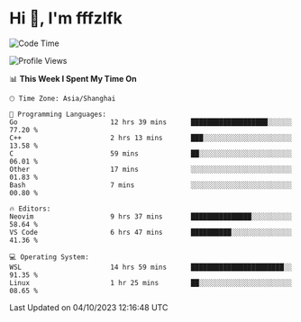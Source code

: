 # Hi 👋, I'm fffzlfk

<!--START_SECTION:waka-->
![Code Time](http://img.shields.io/badge/Code%20Time-467%20hrs%2035%20mins-blue)

![Profile Views](http://img.shields.io/badge/Profile%20Views-0-blue)

📊 **This Week I Spent My Time On** 

```text
🕑︎ Time Zone: Asia/Shanghai

💬 Programming Languages: 
Go                       12 hrs 39 mins      ███████████████████░░░░░░   77.20 % 
C++                      2 hrs 13 mins       ███░░░░░░░░░░░░░░░░░░░░░░   13.58 % 
C                        59 mins             ██░░░░░░░░░░░░░░░░░░░░░░░   06.01 % 
Other                    17 mins             ░░░░░░░░░░░░░░░░░░░░░░░░░   01.83 % 
Bash                     7 mins              ░░░░░░░░░░░░░░░░░░░░░░░░░   00.80 % 

🔥 Editors: 
Neovim                   9 hrs 37 mins       ███████████████░░░░░░░░░░   58.64 % 
VS Code                  6 hrs 47 mins       ██████████░░░░░░░░░░░░░░░   41.36 % 

💻 Operating System: 
WSL                      14 hrs 59 mins      ███████████████████████░░   91.35 % 
Linux                    1 hr 25 mins        ██░░░░░░░░░░░░░░░░░░░░░░░   08.65 % 
```


 Last Updated on 04/10/2023 12:16:48 UTC
<!--END_SECTION:waka-->
